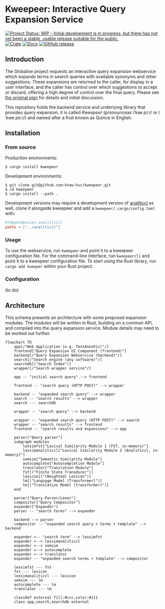 # Kweepeer: Interactive Query Expansion Service

[![Project Status: WIP – Initial development is in progress, but there has not yet been a stable, usable release suitable for the public.](https://www.repostatus.org/badges/latest/wip.svg)](https://www.repostatus.org/#wip)
[![Crate](https://img.shields.io/crates/v/kweepeer.svg)](https://crates.io/crates/kweepeer)
[![Docs](https://docs.rs/kweepeer/badge.svg)](https://docs.rs/kweepeer/)
[![GitHub release](https://img.shields.io/github/release/knaw-huc/kweepeer.svg)](https://github.com/knaw-huc/kweepeer/releases/)

## Introduction

The Globalise project requests an interactive query expansion webservice which expands terms in search queries with available synonyms and other suggestions. These expansions are returned to the caller, for display in a user interface, and the caller has control over which suggestions to accept or discard, offering a high degree of control over the final query. Please see [the original plan](PLAN.md) for details and initial discussion.

This repository holds the backend service and underlying library that provides query expansion, it is called *Kweepeer* (pronounceas /ˈkʋe.pɪːr/ or  /ˈkwe.peːr/) and named after a fruit known as Quince in English.


## Installation

### From source

Production environments:

```
$ cargo install kweepeer
```

Development environments:

```
$ git clone git@github.com:knaw-huc/kweepeer.git
$ cd kweepeer
$ cargo install --path .
```

Development versions may require a development version of
[analiticcl](https://github.com/proycon/analiticcl) as well, clone it alongside kweepeer and add a
`kweepeer/.cargo/config.toml` with:

```toml
#[dependencies.analiticcl]
paths = ["../analiticcl"]
```

### Usage

To use the webservice, run `kweepeer` and point it to a kweepeer configuration file.
For the command-line interface, run `kweepeercli` and point it to a kweepeer configuration file.
To start using the Rust library, run `cargo add kweeper` within your Rust project.

### Configuration

(to do)

## Architecture

This schema presents an architecture with some proposed expansion modules. The modules
will be written in Rust, building on a common API, and compiled into the query expansion service.
Module details may need to be worked out further.

```mermaid
flowchart TD
    app[/"Web Application (e.g. TextAnnoViz)"/]
    frontend["Query Expansion UI Component (frontend)"]
    backend[/"Query Expansion Webservice (backend)"/]
    search[/"Search engine (any software)"/]
    searchdb[("Search Index")]
    wrapper[/"Search wrapper service"/]

    app -- "initial search query" --> frontend

    frontend -- "search query (HTTP POST)" --> wrapper

    backend -- "expanded search query" --> wrapper
    search -- "search results" --> wrapper
    search --- searchdb

    wrapper -- "search query" --> backend

    wrapper -- "expanded search query (HTTP POST)" --> search
    wrapper -- "search results" --> frontend
    frontend -- "search results and expansions" --> app

    parser["Query parser"]
    subgraph modules 
        lexsimfst["Lexical Similarity Module 1 (FST, in-memory)"]
        lexsimanaliticcl["Lexical Similarity Module 2 (Analiticcl, in-memory)"]
        semsim["Semantic Similarity Module"]
        autocomplete["Autocompletion Module"]
        translator["Translation Module"]
        fst[("Finite State Transducer")]
        lexicon[("(Weighted) Lexicon")]
        lm[("Language Model (Transformer)")]
        tm[("Translation Model (Transformer)")]
    end

    parser["Query Parser/Lexer"]
    compositor["Query Compositor"]
    expander["Expander"]
    parser -- "search terms" --> expander

    backend --> parser
    compositor -- "expanded search query + terms + template" --> backend

    expander <-- "search term" --> lexsimfst
    expander <--> lexsimanaliticcl
    expander <--> semsim
    expander <--> autocomplete
    expander <--> translator
    expander -- "expanded search terms + template" --> compositor

    lexsimfst --- fst
    fst --- lexicon
    lexsimanaliticcl --- lexicon
    semsim --- lm
    autocomplete --- lm
    translator --- tm

    classDef external fill:#ccc,color:#111
    class app,search,searchdb external
```

